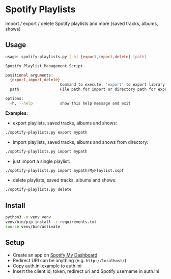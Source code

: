 # Spotify Playlists

Import / export / delete Spotify playlists and more (saved tracks, albums, shows)


## Usage

```bash
usage: spotify-playlists.py [-h] {export,import,delete} [path]

Spotify Playlist Management Script

positional arguments:
  {export,import,delete}
                        Command to execute: 'export' to export library items, 'import' to import library items, 'delete' to delete all library items
  path                  File path for import or directory path for export (not needed for delete)

options:
  -h, --help            show this help message and exit

```

**Examples:**

* export playlists, saved tracks, albums and shows:
```bash
./spotify-playlists.py export mypath
```

* import playlists, saved tracks, albums and shows from directory:
```bash
./spotify-playlists.py import mypath
```

* just import a single playlist:
```bash
./spotify-playlists.py import mypath/MyPlaylist.xspf
```

* delete playlists, saved tracks, albums and shows:
```bash
./spotify-playlists.py delete
```

## Install

```bash
python3 -m venv venv
venv/bin/pip install -r requirements.txt
source venv/bin/activate
```

## Setup

* Create an app on [Spotify My Dashboard](https://developer.spotify.com/dashboard/applications)
* Redirect URI can be anything (e.g. `http://localhost/`)
* Copy auth.ini.example to auth.ini
* Insert the client id, token, redirect uri and Spotify username in auth.ini
